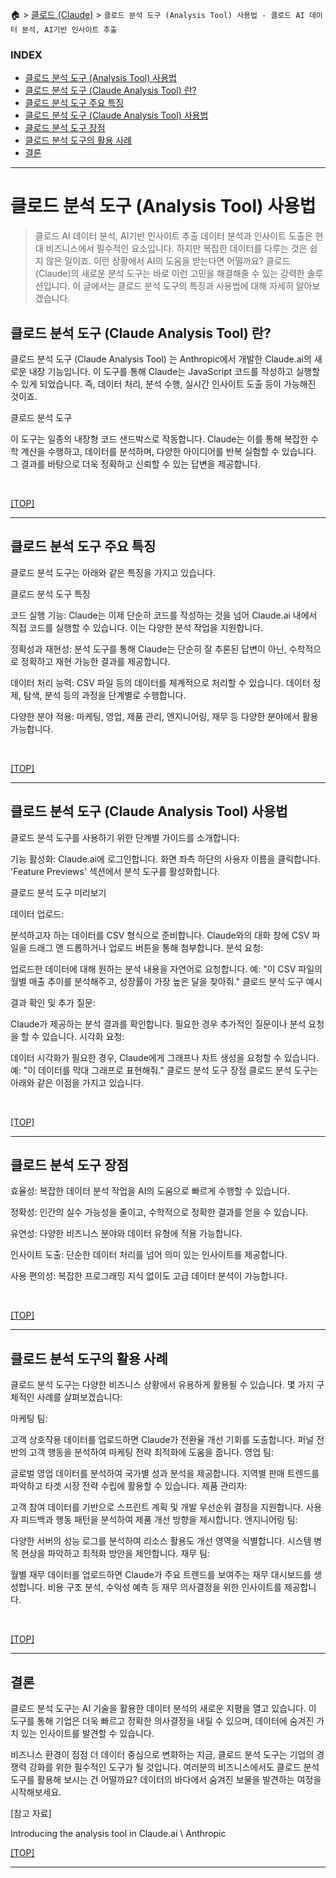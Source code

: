 🏠 > [클로드 (Claude)](./) > `클로드 분석 도구 (Analysis Tool) 사용법 - 클로드 AI 데이터 분석, AI기반 인사이트 추출`
<!-- https://www.magicaiprompts.com/docs/claude/ -->

### INDEX

- [클로드 분석 도구 (Analysis Tool) 사용법](#클로드-분석-도구-analysis-tool-사용법)
- [클로드 분석 도구 (Claude Analysis Tool) 란?](#클로드-분석-도구-claude-analysis-tool-란)
- [클로드 분석 도구 주요 특징](#클로드-분석-도구-주요-특징)
- [클로드 분석 도구 (Claude Analysis Tool) 사용법](#클로드-분석-도구-claude-analysis-tool-사용법)
- [클로드 분석 도구 장점](#클로드-분석-도구-장점)
- [클로드 분석 도구의 활용 사례](#클로드-분석-도구의-활용-사례)
- [결론](#결론)

---
# 클로드 분석 도구 (Analysis Tool) 사용법 
> 클로드 AI 데이터 분석, AI기반 인사이트 추출
데이터 분석과 인사이트 도출은 현대 비즈니스에서 필수적인 요소입니다. 하지만 복잡한 데이터를 다루는 것은 쉽지 않은 일이죠. 이런 상황에서 AI의 도움을 받는다면 어떨까요? 클로드(Claude)의 새로운 분석 도구는 바로 이런 고민을 해결해줄 수 있는 강력한 솔루션입니다. 이 글에서는 클로드 분석 도구의 특징과 사용법에 대해 자세히 알아보겠습니다.

## 클로드 분석 도구 (Claude Analysis Tool) 란?
클로드 분석 도구 (Claude Analysis Tool) 는 Anthropic에서 개발한 Claude.ai의 새로운 내장 기능입니다. 이 도구를 통해 Claude는 JavaScript 코드를 작성하고 실행할 수 있게 되었습니다. 즉, 데이터 처리, 분석 수행, 실시간 인사이트 도출 등이 가능해진 것이죠.

클로드 분석 도구

이 도구는 일종의 내장형 코드 샌드박스로 작동합니다. Claude는 이를 통해 복잡한 수학 계산을 수행하고, 데이터를 분석하며, 다양한 아이디어를 반복 실험할 수 있습니다. 그 결과를 바탕으로 더욱 정확하고 신뢰할 수 있는 답변을 제공합니다.

<br/>

[[TOP]](#index)

---
## 클로드 분석 도구 주요 특징
클로드 분석 도구는 아래와 같은 특징을 가지고 있습니다. 

클로드 분석 도구 특징

코드 실행 기능: Claude는 이제 단순히 코드를 작성하는 것을 넘어 Claude.ai 내에서 직접 코드를 실행할 수 있습니다. 이는 다양한 분석 작업을 지원합니다.

정확성과 재현성: 분석 도구를 통해 Claude는 단순히 잘 추론된 답변이 아닌, 수학적으로 정확하고 재현 가능한 결과를 제공합니다.

데이터 처리 능력: CSV 파일 등의 데이터를 체계적으로 처리할 수 있습니다. 데이터 정제, 탐색, 분석 등의 과정을 단계별로 수행합니다.

다양한 분야 적용: 마케팅, 영업, 제품 관리, 엔지니어링, 재무 등 다양한 분야에서 활용 가능합니다.

<br/>

[[TOP]](#index)

---
## 클로드 분석 도구 (Claude Analysis Tool) 사용법
클로드 분석 도구를 사용하기 위한 단계별 가이드를 소개합니다:

기능 활성화:
Claude.ai에 로그인합니다.
화면 좌측 하단의 사용자 이름을 클릭합니다.
'Feature Previews' 섹션에서 분석 도구를 활성화합니다.

클로드 분석 도구 미리보기

데이터 업로드:

분석하고자 하는 데이터를 CSV 형식으로 준비합니다.
Claude와의 대화 창에 CSV 파일을 드래그 앤 드롭하거나 업로드 버튼을 통해 첨부합니다.
분석 요청:

업로드한 데이터에 대해 원하는 분석 내용을 자연어로 요청합니다.
예: "이 CSV 파일의 월별 매출 추이를 분석해주고, 성장률이 가장 높은 달을 찾아줘."
클로드 분석 도구 예시

결과 확인 및 추가 질문:

Claude가 제공하는 분석 결과를 확인합니다.
필요한 경우 추가적인 질문이나 분석 요청을 할 수 있습니다.
시각화 요청:

데이터 시각화가 필요한 경우, Claude에게 그래프나 차트 생성을 요청할 수 있습니다.
예: "이 데이터를 막대 그래프로 표현해줘."
클로드 분석 도구 장점
클로드 분석 도구는 아래와 같은 이점을 가지고 있습니다.

<br/>

[[TOP]](#index)

---
## 클로드 분석 도구 장점

효율성: 복잡한 데이터 분석 작업을 AI의 도움으로 빠르게 수행할 수 있습니다.

정확성: 인간의 실수 가능성을 줄이고, 수학적으로 정확한 결과를 얻을 수 있습니다.

유연성: 다양한 비즈니스 분야와 데이터 유형에 적용 가능합니다.

인사이트 도출: 단순한 데이터 처리를 넘어 의미 있는 인사이트를 제공합니다.

사용 편의성: 복잡한 프로그래밍 지식 없이도 고급 데이터 분석이 가능합니다.

<br/>

[[TOP]](#index)

---
## 클로드 분석 도구의 활용 사례
클로드 분석 도구는 다양한 비즈니스 상황에서 유용하게 활용될 수 있습니다. 몇 가지 구체적인 사례를 살펴보겠습니다:

마케팅 팀:

고객 상호작용 데이터를 업로드하면 Claude가 전환율 개선 기회를 도출합니다.
퍼널 전반의 고객 행동을 분석하여 마케팅 전략 최적화에 도움을 줍니다.
영업 팀:

글로벌 영업 데이터를 분석하여 국가별 성과 분석을 제공합니다.
지역별 판매 트렌드를 파악하고 타겟 시장 전략 수립에 활용할 수 있습니다.
제품 관리자:

고객 참여 데이터를 기반으로 스프린트 계획 및 개발 우선순위 결정을 지원합니다.
사용자 피드백과 행동 패턴을 분석하여 제품 개선 방향을 제시합니다.
엔지니어링 팀:

다양한 서버의 성능 로그를 분석하여 리소스 활용도 개선 영역을 식별합니다.
시스템 병목 현상을 파악하고 최적화 방안을 제안합니다.
재무 팀:

월별 재무 데이터를 업로드하면 Claude가 주요 트렌드를 보여주는 재무 대시보드를 생성합니다.
비용 구조 분석, 수익성 예측 등 재무 의사결정을 위한 인사이트를 제공합니다.


<br/>

[[TOP]](#index)

---
## 결론
클로드 분석 도구는 AI 기술을 활용한 데이터 분석의 새로운 지평을 열고 있습니다. 이 도구를 통해 기업은 더욱 빠르고 정확한 의사결정을 내릴 수 있으며, 데이터에 숨겨진 가치 있는 인사이트를 발견할 수 있습니다.

비즈니스 환경이 점점 더 데이터 중심으로 변화하는 지금, 클로드 분석 도구는 기업의 경쟁력 강화를 위한 필수적인 도구가 될 것입니다. 여러분의 비즈니스에서도 클로드 분석 도구를 활용해 보시는 건 어떨까요? 데이터의 바다에서 숨겨진 보물을 발견하는 여정을 시작해보세요.

[참고 자료]

Introducing the analysis tool in Claude.ai \ Anthropic
<br/>

[[TOP]](#index)

---